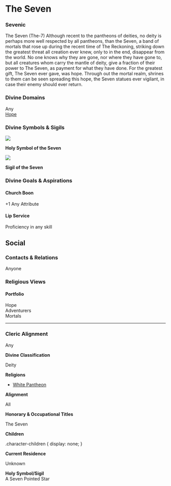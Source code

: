 The Seven
=========

### Sevenic

The Seven (The-7) Although recent to the pantheons of deities, no deity is perhaps more well respected by all pantheons, than the Seven, a band of mortals that rose up during the recent time of The Reckoning, striking down the greatest threat all creation ever knew, only to in the end, disappear from the world. No one knows why they are gone, nor where they have gone to, but all creatures whom carry the mantle of deity, give a fraction of their power to The Seven, as payment for what they have done. For the greatest gift, The Seven ever gave, was hope. Through out the mortal realm, shrines to them can be seen spreading this hope, the Seven statues ever vigilant, in case their enemy should ever return.

### Divine Domains

Any  
[Hope](https://www.worldanvil.com/w/Ecaros-xohoo/a/hope-article)

### Divine Symbols & Sigils

![](img/theSeven_symbol.webp)

**Holy Symbol of the Seven**

![](img/theSeven_sigil.webp)

**Sigil of the Seven**

### Divine Goals & Aspirations

#### Church Boon

+1 Any Attribute 

#### Lip Service

Proficiency in any skill

Social
------

### Contacts & Relations

Anyone

### Religious Views

#### Portfolio

Hope  
Adventurers  
Mortals 

* * *

### Cleric Alignment

Any

**Divine Classification**

Deity

**Religions**

* [White Pantheon](/w/Ecaros-xohoo/a/white-pantheon-article)

**Alignment**

All

**Honorary & Occupational Titles**

The Seven

**Children**

.character-children { display: none; }

**Current Residence**

Unknown

**Holy Symbol/Sigil**  
A Seven Pointed Star

